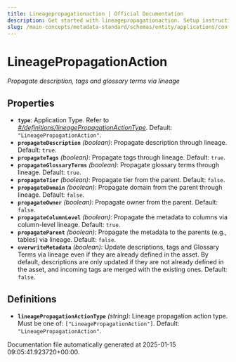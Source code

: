 ```yaml
---
title: Lineagepropagationaction | Official Documentation
description: Get started with lineagepropagationaction. Setup instructions, features, and configuration details inside.
slug: /main-concepts/metadata-standard/schemas/entity/applications/configuration/external/automator/lineagepropagationaction
---
```


# LineagePropagationAction

*Propagate description, tags and glossary terms via lineage*

## Properties

- **`type`**: Application Type. Refer to *[#/definitions/lineagePropagationActionType](#definitions/lineagePropagationActionType)*. Default: `"LineagePropagationAction"`.
- **`propagateDescription`** *(boolean)*: Propagate description through lineage. Default: `true`.
- **`propagateTags`** *(boolean)*: Propagate tags through lineage. Default: `true`.
- **`propagateGlossaryTerms`** *(boolean)*: Propagate glossary terms through lineage. Default: `true`.
- **`propagateTier`** *(boolean)*: Propagate tier from the parent. Default: `false`.
- **`propagateDomain`** *(boolean)*: Propagate domain from the parent through lineage. Default: `false`.
- **`propagateOwner`** *(boolean)*: Propagate owner from the parent. Default: `false`.
- **`propagateColumnLevel`** *(boolean)*: Propagate the metadata to columns via column-level lineage. Default: `true`.
- **`propagateParent`** *(boolean)*: Propagate the metadata to the parents (e.g., tables) via lineage. Default: `false`.
- **`overwriteMetadata`** *(boolean)*: Update descriptions, tags and Glossary Terms via lineage even if they are already defined in the asset. By default, descriptions are only updated if they are not already defined in the asset, and incoming tags are merged with the existing ones. Default: `false`.
## Definitions

- **`lineagePropagationActionType`** *(string)*: Lineage propagation action type. Must be one of: `["LineagePropagationAction"]`. Default: `"LineagePropagationAction"`.


Documentation file automatically generated at 2025-01-15 09:05:41.923720+00:00.
